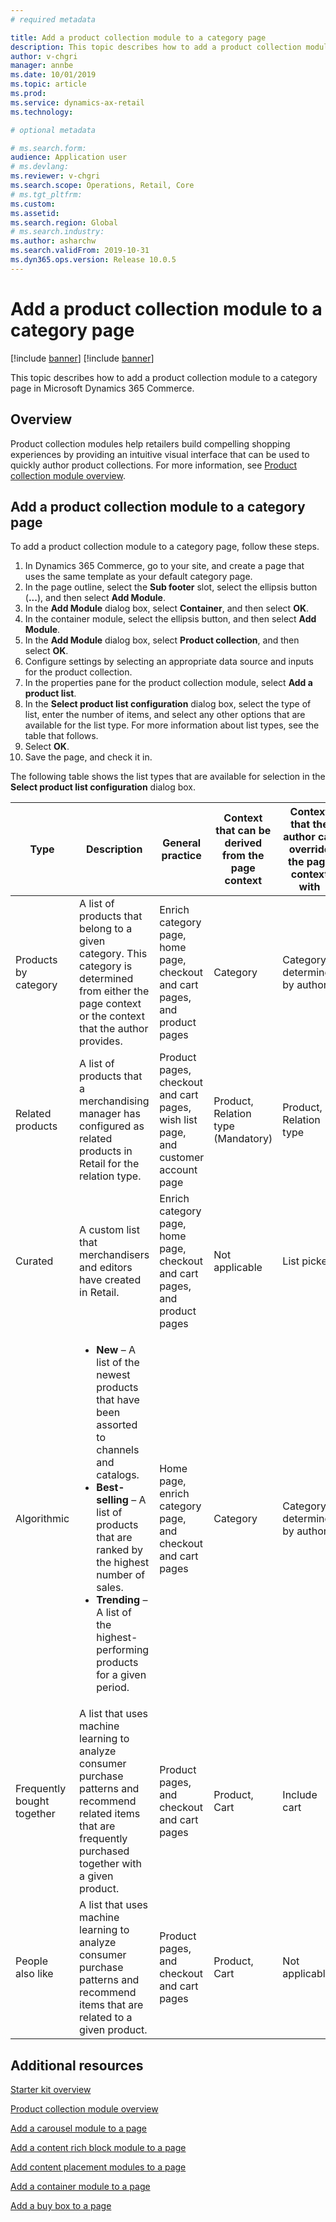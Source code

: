 ```yaml
---
# required metadata

title: Add a product collection module to a category page
description: This topic describes how to add a product collection module to a category page in Microsoft Dynamics 365 Commerce.
author: v-chgri
manager: annbe
ms.date: 10/01/2019
ms.topic: article
ms.prod: 
ms.service: dynamics-ax-retail
ms.technology: 

# optional metadata

# ms.search.form: 
audience: Application user
# ms.devlang: 
ms.reviewer: v-chgri
ms.search.scope: Operations, Retail, Core
# ms.tgt_pltfrm: 
ms.custom: 
ms.assetid: 
ms.search.region: Global
# ms.search.industry: 
ms.author: asharchw
ms.search.validFrom: 2019-10-31
ms.dyn365.ops.version: Release 10.0.5
---
```


# Add a product collection module to a category page  

[!include [banner](includes/preview-banner.md)]
[!include [banner](includes/banner.md)]

This topic describes how to add a product collection module to a category page in Microsoft Dynamics 365 Commerce.

## Overview

Product collection modules help retailers build compelling shopping experiences by providing an intuitive visual interface that can be used to quickly author product collections. For more information, see [Product collection module overview](product-collection-module-overview.md).

## Add a product collection module to a category page

To add a product collection module to a category page, follow these steps.

1. In Dynamics 365 Commerce, go to your site, and create a page that uses the same template as your default category page.
1. In the page outline, select the **Sub footer** slot, select the ellipsis button (**...**), and then select **Add Module**.
1. In the **Add Module** dialog box, select **Container**, and then select **OK**.
1. In the container module, select the ellipsis button, and then select **Add Module**.
1. In the **Add Module** dialog box, select **Product collection**, and then select **OK**.
1. Configure settings by selecting an appropriate data source and inputs for the product collection.
1. In the properties pane for the product collection module, select **Add a product list**.
1. In the **Select product list configuration** dialog box, select the type of list, enter the number of items, and select any other options that are available for the list type. For more information about list types, see the table that follows. 
1. Select **OK**.
1. Save the page, and check it in.

The following table shows the list types that are available for selection in the **Select product list configuration** dialog box.
   
| Type                       | Description | General practice | Context that can be derived from the page context | Context that the author can override the page context with |
|----------------------------|-------------|------------------|-------------------------------------|-----------------------------------------------|
| Products by category       | A list of products that belong to a given category. This category is determined from either the page context or the context that the author provides. | Enrich category page, home page, checkout and cart pages, and product pages | Category | Category determined by author |
| Related products           | A list of products that a merchandising manager has configured as related products in Retail for the relation type. | Product pages, checkout and cart pages, wish list page, and customer account page | Product, Relation type (Mandatory)  | Product, Relation type |
| Curated                    | A custom list that merchandisers and editors have created in Retail. | Enrich category page, home page, checkout and cart pages, and product pages | Not applicable | List picker |
| Algorithmic                | <ul><li>**New** – A list of the newest products that have been assorted to channels and catalogs.</li><li>**Best-selling** – A list of products that are ranked by the highest number of sales.</li><li>**Trending** – A list of the highest-performing products for a given period.</li></ul> | Home page, enrich category page, and checkout and cart pages | Category | Category determined by author |
| Frequently bought together | A list that uses machine learning to analyze consumer purchase patterns and recommend related items that are frequently purchased together with a given product. | Product pages, and checkout and cart pages | Product, Cart | Include cart |
| People also like           | A list that uses machine learning to analyze consumer purchase patterns and recommend items that are related to a given product. | Product pages, and checkout and cart pages | Product, Cart | Not applicable |

## Additional resources

[Starter kit overview](starter-kit-overview.md)

[Product collection module overview](product-collection-module-overview.md)

[Add a carousel module to a page](add-carousel.md)

[Add a content rich block module to a page](add-content-rich-block.md)

[Add content placement modules to a page](add-content-placement-modules.md)

[Add a container module to a page](add-container-module.md)

[Add a buy box to a page](add-buy-box.md)
